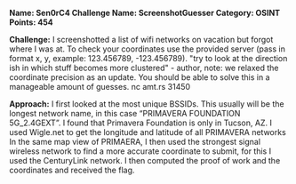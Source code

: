 **Name: Sen0rC4
Challenge Name: ScreenshotGuesser
Category: OSINT
Points: 454**

**Challenge:**
I screenshotted a list of wifi networks on vacation but forgot where I was at.
To check your coordinates use the provided server (pass in format x, y, example: 123.456789, -123.456789).
"try to look at the direction ish in which stuff becomes more clustered" - author, note: we relaxed the coordinate precision as an update.
You should be able to solve this in a manageable amount of guesses.
nc amt.rs 31450

**Approach:** 
I first looked at the most unique BSSIDs. This usually will be the longest network name, in this case “PRIMAVERA FOUNDATION 5G_2.4GEXT”. 
I found that Primavera Foundation is only in Tucson, AZ.
I used Wigle.net to get the longitude and latitude of all PRIMAVERA networks
In the same map view of PRIMAERA, I then used the strongest signal wireless network to find a more accurate coordinate to submit, for this I used the CenturyLink network.
I then computed the proof of work and the coordinates and received the flag.









